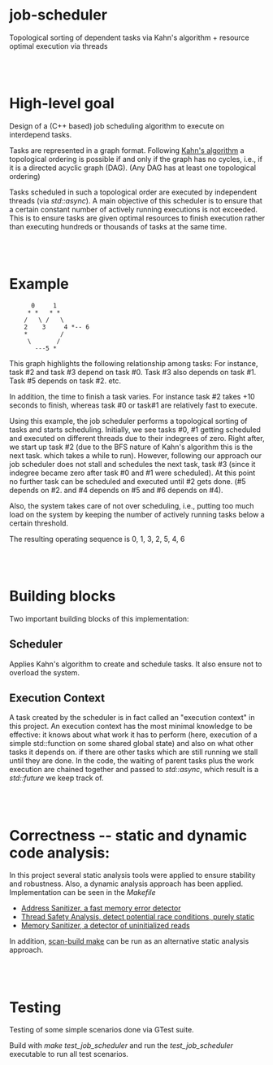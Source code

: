 # job-scheduler
Topological sorting of dependent tasks via Kahn's algorithm + resource optimal execution via threads

<br />
<br />

# High-level goal

Design of a (C++ based) job scheduling algorithm to execute on interdepend tasks.

Tasks are represented in a graph format. Following [Kahn's algorithm](https://en.wikipedia.org/wiki/Topological_sorting#Kahn's_algorithm)
a topological ordering is possible if and only if the graph has no cycles, i.e., if it is a directed acyclic graph (DAG).
(Any DAG has at least one topological ordering)

Tasks scheduled in such a topological order are executed by independent threads (via *std::async*).
A main objective of this scheduler is to ensure that a certain constant number of actively
running executions is not exceeded. This is to ensure tasks are given optimal resources
to finish execution rather than executing hundreds or thousands of tasks at the same time.

<br />
<br />

# Example

          0     1
         * *   * *
        /   \ /   \
        2    3     4 *-- 6
        *         / 
         \       /
           ---5 *  
         
This graph highlights the following relationship among tasks: For instance, task #2 and task #3 depend
on task #0. Task #3 also depends on task #1. Task #5 depends on task #2. etc.

In addition, the time to finish a task varies. For instance task #2 takes +10 seconds to finish,
whereas task #0 or task#1 are relatively fast to execute.

Using this example, the job scheduler performs a topological sorting of tasks and starts
scheduling. Initially, we see tasks #0, #1 getting scheduled and executed on different
threads due to their indegrees of zero.
Right after, we start up task #2 (due to the BFS nature of Kahn's algorithm this is the next
task. which takes a while to run). However, following our approach our
job scheduler does not stall and schedules the next task, task #3 (since it indegree became zero after
task #0 and #1 were scheduled).
At this point no further task can be scheduled and executed until #2 gets done.
(#5 depends on #2. and #4 depends on #5 and #6 depends on #4).

Also, the system takes care of not over scheduling, i.e., putting too much load on the system
by keeping the number of actively running tasks below a certain threshold.

The resulting operating sequence is 0, 1, 3, 2, 5, 4, 6

<br />
<br />

# Building blocks

Two important building blocks of this implementation:

## Scheduler

Applies Kahn's algorithm to create and schedule tasks. It also ensure not to overload the system.

## Execution Context

A task created by the scheduler is in fact called an "execution context" in this project.
An execution context has the most minimal knowledge to be effective: it knows about what
work it has to perform (here, execution of a simple std::function on some shared global state) and also on what other tasks
it depends on. if there are other tasks which are still running we stall until they are done.
In the code, the waiting of parent tasks plus the work execution are chained together and
passed to *std::async*, which result is a *std::future* we keep track of.

<br />
<br />

# Correctness -- static and dynamic code analysis:

In this project several static analysis tools were applied to ensure stability and robustness.
Also, a dynamic analysis approach has been applied.
Implementation can be seen in the *Makefile*

-  [Address Sanitizer, a fast memory error detector](https://clang.llvm.org/docs/AddressSanitizer.html)
-  [Thread Safety Analysis, detect potential race conditions, purely static](https://clang.llvm.org/docs/ThreadSafetyAnalysis.html)
-  [Memory Sanitizer, a detector of uninitialized reads](https://clang.llvm.org/docs/MemorySanitizer.html)

In addition, [scan-build make](https://clang-analyzer.llvm.org/scan-build.html) can be run
as an alternative static analysis approach.

<br />
<br />

# Testing

Testing of some simple scenarios done via GTest suite.

Build with *make test_job_scheduler* and run the *test_job_scheduler* executable to run
all test scenarios.

